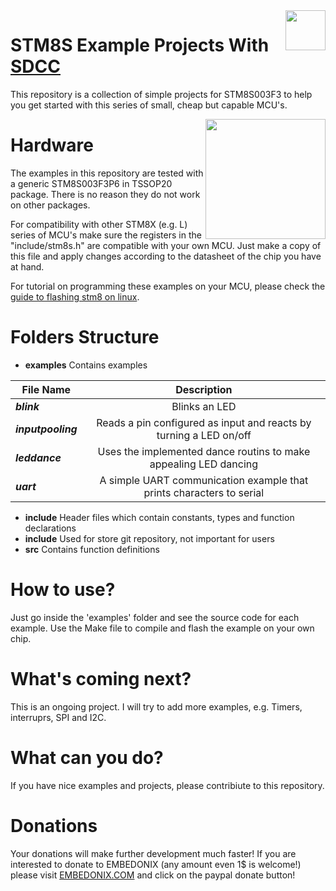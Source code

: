 
<img src="resources/embedonix.jpg" width=64 height=64 align="right" />


# STM8S Example Projects With [SDCC](http://sdcc.sourceforge.net/)
This repository is a collection of simple projects for STM8S003F3 to help you get started with this series of small, cheap but capable MCU's.


<img src="resources/board.jpg" width=192 height=192 align="right" />


# Hardware
The examples in this repository are tested with a generic STM8S003F3P6 in TSSOP20 package. There is no reason they do not work on other packages.

For compatibility with other STM8X (e.g. L) series of MCU's make sure the registers in the "include/stm8s.h" are compatible with your own MCU. Just make a copy of this file and apply changes according to the datasheet of the chip you have at hand.

For tutorial on programming these examples on your MCU, please check the [guide to flashing stm8 on linux](http://embedonix.com/articles/linux/setting-up-development-and-programming-for-stm8-on-linux/).


# Folders Structure

- **examples**  Contains examples

| File Name     |      Description      |
|---------------|:---------------------:|
| ***blink***        |   Blinks an  LED |
| ***inputpooling*** |   Reads a pin configured as input and reacts by turning a LED on/off  |   
| ***leddance***     | Uses the implemented dance routins to make appealing LED dancing      |   
|***uart***          |A simple UART communication example that prints characters to serial   |

- **include** Header files which contain constants, types and function declarations
- **include** Used for store git repository, not important for users
- **src** Contains function definitions


# How to use?

Just go inside the 'examples' folder and see the source code for each example. Use the Make file to compile and flash the example on your own chip.

# What's coming next?

This is an ongoing project. I will try to add more examples, e.g. Timers, interruprs, SPI and I2C.

# What can you do?

If you have nice examples and projects, please contribiute to this repository.

# Donations

Your donations will make further development much faster! If you are interested to donate to EMBEDONIX (any amount even 1$ is welcome!) please visit [EMBEDONIX.COM](http://www.embedonix.com) and click on the paypal donate button!
